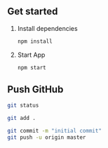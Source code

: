 
## Get started

1. Install dependencies

   ```bash
   npm install
   ```
2. Start App

   ```bash
   npm start
   ```

## Push GitHub

   ```bash
   git status
   ```
   ```bash
   git add .
   ```
   ```bash
   git commit -m "initial commit"
   git push -u origin master
   ```
